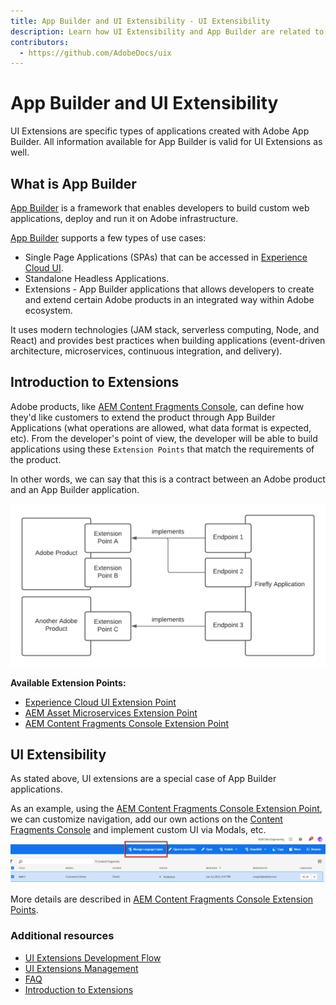 ```yaml
---
title: App Builder and UI Extensibility - UI Extensibility
description: Learn how UI Extensibility and App Builder are related to each other
contributors:
  - https://github.com/AdobeDocs/uix
---
```

# App Builder and UI Extensibility

UI Extensions are specific types of applications created with Adobe App Builder. All information available for App Builder is valid for UI Extensions as well. 

## What is App Builder
[App Builder](https://developer.adobe.com/app-builder/docs/overview/) is a framework that enables developers to build custom web applications, deploy and run it on Adobe infrastructure.

[App Builder](https://developer.adobe.com/app-builder/docs/overview/) supports a few types of use cases:
- Single Page Applications (SPAs) that can be accessed in [Experience Cloud UI](https://experience.adobe.com/).
- Standalone Headless Applications.
- Extensions - App Builder applications that allows developers to create and extend certain Adobe products in an integrated way within Adobe ecosystem.

It uses modern technologies (JAM stack, serverless computing, Node, and React) and provides best practices when building applications (event-driven architecture, microservices, continuous integration, and delivery).


## Introduction to Extensions
Adobe products, like [AEM Content Fragments Console](../../services/aem-cf-console-admin), can define how they'd like customers to extend the product through App Builder Applications (what operations are allowed, what data format is expected, etc).
From the developer's point of view, the developer will be able to build applications using these `Extension Points` that match the requirements of the product.

In other words, we can say that this is a contract between an Adobe product and an App Builder application.

![Extensions](extensions.png)

**Available Extension Points:**

- [Experience Cloud UI Extension Point](https://developer.adobe.com/app-builder/docs/guides/extensions/#experience-cloud-ui-extension-point)
- [AEM Asset Microservices Extension Point](https://developer.adobe.com/app-builder/docs/guides/extensions/#aem-asset-microservices-extension-point)
- [AEM Content Fragments Console Extension Point](../../services/aem-cf-console-admin/api)

## UI Extensibility

As stated above, UI extensions are a special case of App Builder applications.

As an example, using the [AEM Content Fragments Console Extension Point](../../services/aem-cf-console-admin/api), we can customize navigation, add our own actions on the [Content Fragments Console](../../services/aem-cf-console-admin) and implement custom UI via Modals, etc.
![UI Extensibility in AEM Content Fragments Console](published-extension.png)

More details are described in [AEM Content Fragments Console Extension Points](../../services/aem-cf-console-admin/api).
     
### Additional resources
- [UI Extensions Development Flow](../../guides/development-flow)
- [UI Extensions Management](../../guides/publication)
- [FAQ](../../faq)
- [Introduction to Extensions](https://developer.adobe.com/app-builder/docs/guides/extensions/)
